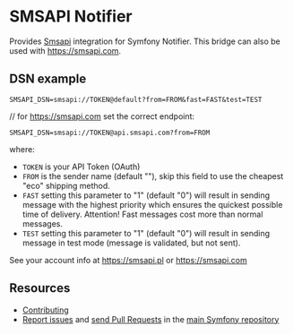 SMSAPI Notifier
===============

Provides [Smsapi](https://smsapi.pl) integration for Symfony Notifier.
This bridge can also be used with https://smsapi.com.

DSN example
-----------

```
SMSAPI_DSN=smsapi://TOKEN@default?from=FROM&fast=FAST&test=TEST
```

// for https://smsapi.com set the correct endpoint:
```
SMSAPI_DSN=smsapi://TOKEN@api.smsapi.com?from=FROM
```

where:
 - `TOKEN` is your API Token (OAuth)
 - `FROM` is the sender name (default ""), skip this field to use the cheapest "eco" shipping method.
 - `FAST` setting this parameter to "1" (default "0") will result in sending message with the highest priority which ensures the quickest possible time of delivery. Attention! Fast messages cost more than normal messages.
 - `TEST` setting this parameter to "1" (default "0") will result in sending message in test mode (message is validated, but not sent).

See your account info at https://smsapi.pl or https://smsapi.com

Resources
---------

 * [Contributing](https://symfony.com/doc/current/contributing/index.html)
 * [Report issues](https://github.com/symfony/symfony/issues) and
   [send Pull Requests](https://github.com/symfony/symfony/pulls)
   in the [main Symfony repository](https://github.com/symfony/symfony)
